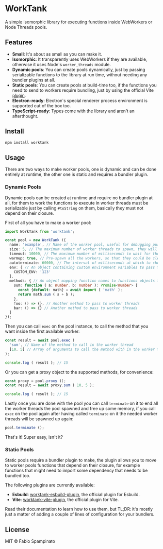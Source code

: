 # WorkTank

A simple isomorphic library for executing functions inside WebWorkers or Node Threads pools.

## Features

- **Small**: It's about as small as you can make it.
- **Isomorphic**: It transparently uses WebWorkers if they are available, otherwise it uses Node's `worker_threads` module.
- **Dynamic pools**: You can create pools dynamically, just by passing serializable functions to the library at run time, without needing any bundler plugins at all.
- **Static pools**: You can create pools at build-time too, if the functions you need to send to workers require bundling, just by using the official Vite [plugin](https://github.com/fabiospampinato/worktank-vite-plugin).
- **Electron-ready**: Electron's special renderer process environment is supported out of the box too.
- **TypeScript-ready**: Types come with the library and aren't an afterthought.

## Install

```sh
npm install worktank
```

## Usage

There are two ways to make worker pools, one is dynamic and can be done entirely at runtime, the other one is static and requires a bundler plugin.

### Dynamic Pools

Dynamic pools can be created at runtime and require no bundler plugin at all, for them to work the functions to execute in worker threads must be serializable just by calling `#toString` on them, basically they must not depend on their closure.

First of all you have to make a worker pool:

```ts
import WorkTank from 'worktank';

const pool = new WorkTank ({
  name: 'example', // Name of the worker pool, useful for debugging purposes
  size: 5, // The maximum number of worker threads to spawn, they will only get spawned if actually needed
  timeout: 10000, // The maximum number of milliseconds to wait for the result from the worker, if exceeded the worker is terminated and the execution promise rejects
  warmup: true, // Pre-spawn all the workers, so that they could be closer to being ready when needed
  autoterminate: 60000, // The interval of milliseconds at which to check if the pool can be automatically terminated, to free up resources, workers will be spawned up again if needed
  env: { // An object containing custom environment variables to pass to the worker threads
    CUSTOM_ENV: '123'
  },
  methods: { // An object mapping function names to functions objects to serialize and deserialize into each worker thread, only functions that don't depend on their closure can be serialized
    sum: function ( a: number, b: number ): Promise<number> {
      const {default: math} = await import ( 'math' );
      return math.sum ( a + b );
    },
    foo: () => {}, // Another method to pass to worker threads
    bar: () => {} // Another method to pass to worker threads
  }
});
```

Then you can call `exec` on the pool instance, to call the method that you want inside the first available worker:

```ts
const result = await pool.exec (
  'sum', // Name of the method to call in the worker thread
  [10, 5] // Array of arguments to call the method with in the worker thread
);

console.log ( result ); // 15
```

Or you can get a proxy object to the supported methods, for convenience:

```ts
const proxy = pool.proxy ();
const result = await proxy.sum ( 10, 5 );

console.log ( result ); // 15
```

Lastly once you are done with the pool you can call `terminate` on it to end all the worker threads the pool spawned and free up some memory, if you call `exec` on the pool again after having called `terminate` on it the needed worker threads will be spawned up again:

```ts
pool.terminate ();
```

That's it! Super easy, isn't it?

### Static Pools

Static pools require a bundler plugin to make, the plugin allows you to move to worker pools functions that depend on their closure, for example functions that might need to import some dependency that needs to be bundled too.

The following plugins are currently available:

- **Esbuild**: [worktank-esbuild-plugin](https://github.com/fabiospampinato/worktank-esbuild-plugin), the official plugin for Esbuild.
- **Vite**: [worktank-vite-plugin](https://github.com/fabiospampinato/worktank-vite-plugin), the official plugin for Vite.

Read their documentation to learn how to use them, but TL;DR: it's mostly just a matter of adding a couple of lines of configuration for your bundlers.

## License

MIT © Fabio Spampinato
